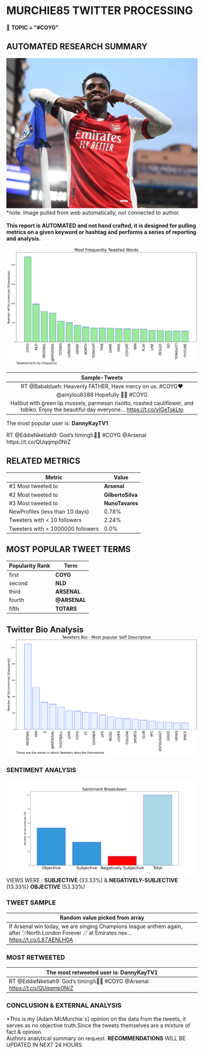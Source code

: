 # MURCHIE85 TWITTER PROCESSING 
&#x1F34E; **TOPIC = "#COYG"**

## AUTOMATED RESEARCH SUMMARY

![image](assets/2022-05-12hashtagImage.png)*note: Image pulled from web automatically, not connected to author.
<br></br>
<b> This report is AUTOMATED and not hand crafted, it is designed for pulling metrics on a given keyword or hashtag and performs a series of reporting and analysis.</b>



![image](assets/2022-05-12TWEETS.png)



|                **Sample-Tweets**        |
| :-------------: |
| RT @Babablueh: Heavenly FATHER,                Have mercy on us. #COYG❤️ |
| @amylou8188 Hopefully 🤞🤞 #COYG |
| Halibut with green lip mussels, parmesan risotto, roasted cauliflower, and tobiko. Enjoy the beautiful day everyone… https://t.co/vlGeTskLto |

The most popular user is: **DannyKayTV1**
<div class="alert alert-block alert-danger"> RT @EddieNketiah9: God’s timing!📞🙏🏾 #COYG @Arsenal https://t.co/QUqqmp0NrZ</div>

## RELATED METRICS<br>
| Metric | Value |
| ------------- | ------------- |
| #1 Most tweeted to  | **Arsenal** |
| #2 Most tweeted to  | **GilbertoSilva** |
| #3 Most tweeted to  | **NunoTavares** |
| NewProfiles (less than 10 days) | 0.78%  |
| Tweeters with < 10 followers  | 2.24%|
| Tweeters with > 1000000 followers  | 0.0%  |



## MOST POPULAR TWEET TERMS 


| Popularity Rank  | Term |
| ------------- | ------------- |
| first  | **COYG**  |
| second  | **NLD**  |
| third  | **ARSENAL** |
| fourth  | **@ARSENAL**  |
| fifth  | **TOTARS**  |


## Twitter Bio Analysis![image](assets/2022-05-12BIO.png)
### SENTIMENT ANALYSIS
![image](assets/2022-05-12sentiment.png)
VIEWS WERE : **SUBJECTIVE**  (33.33%) & **NEGATIVELY-SUBJECTIVE** (13.33%) **OBJECTIVE** (53.33%)

### TWEET SAMPLE 
| Random value picked from array |
| ------------- |
|If Arsenal win today, we are singing Champions league anthem again, after ‘🎶North London Forever 🎶’ at Emirates nex… https://t.co/L87AENLH0A |

### MOST RETWEETED 

| The most retweeted user is: **DannyKayTV1**  |
| ------------- |
| RT @EddieNketiah9: God’s timing!📞🙏🏾 #COYG @Arsenal https://t.co/QUqqmp0NrZ |

### CONCLUSION & EXTERNAL ANALYSIS

*This is my [Adam McMurchie`s] opinion on the data from the tweets, it serves as no objective truth.Since the tweets themselves are a mixture of fact & opinion.<br>
Authors analytical summary on request.
**RECOMMENDATIONS** WILL BE UPDATED IN NEXT  24 HOURS <br>